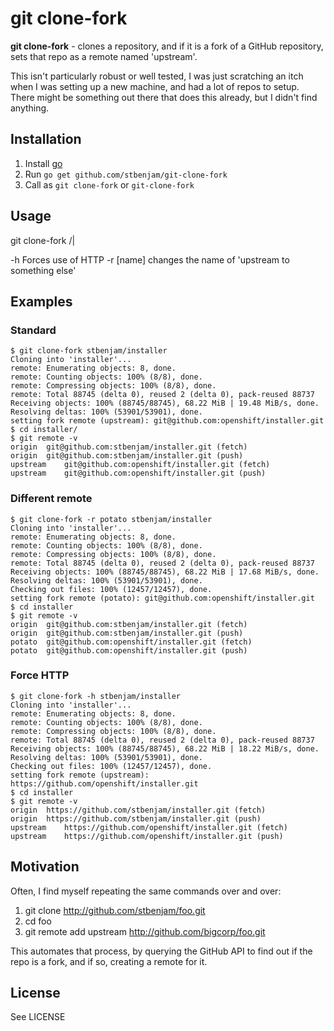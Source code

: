 # git clone-fork

**git clone-fork** - clones a repository, and if it is a fork of a
GitHub repository, sets that repo as a remote named 'upstream'.

This isn't particularly robust or well tested, I was just scratching an
itch when I was setting up a new machine, and had a lot of repos to
setup. There might be something out there that does this already, but I
didn't find anything.

## Installation

1. Install [go](https://golang.org/doc/install)
2. Run `go get github.com/stbenjam/git-clone-fork`
3. Call as `git clone-fork` or `git-clone-fork`

## Usage

  git clone-fork <user>/<repo>|<clone url>

  -h Forces use of HTTP
  -r [name] changes the name of 'upstream to something else'

## Examples

### Standard

```
$ git clone-fork stbenjam/installer
Cloning into 'installer'...
remote: Enumerating objects: 8, done.
remote: Counting objects: 100% (8/8), done.
remote: Compressing objects: 100% (8/8), done.
remote: Total 88745 (delta 0), reused 2 (delta 0), pack-reused 88737
Receiving objects: 100% (88745/88745), 68.22 MiB | 19.48 MiB/s, done.
Resolving deltas: 100% (53901/53901), done.
setting fork remote (upstream): git@github.com:openshift/installer.git
$ cd installer/
$ git remote -v
origin	git@github.com:stbenjam/installer.git (fetch)
origin	git@github.com:stbenjam/installer.git (push)
upstream	git@github.com:openshift/installer.git (fetch)
upstream	git@github.com:openshift/installer.git (push)
```

### Different remote

```
$ git clone-fork -r potato stbenjam/installer
Cloning into 'installer'...
remote: Enumerating objects: 8, done.
remote: Counting objects: 100% (8/8), done.
remote: Compressing objects: 100% (8/8), done.
remote: Total 88745 (delta 0), reused 2 (delta 0), pack-reused 88737
Receiving objects: 100% (88745/88745), 68.22 MiB | 17.68 MiB/s, done.
Resolving deltas: 100% (53901/53901), done.
Checking out files: 100% (12457/12457), done.
setting fork remote (potato): git@github.com:openshift/installer.git
$ cd installer
$ git remote -v
origin	git@github.com:stbenjam/installer.git (fetch)
origin	git@github.com:stbenjam/installer.git (push)
potato	git@github.com:openshift/installer.git (fetch)
potato	git@github.com:openshift/installer.git (push)
```

### Force HTTP

```
$ git clone-fork -h stbenjam/installer
Cloning into 'installer'...
remote: Enumerating objects: 8, done.
remote: Counting objects: 100% (8/8), done.
remote: Compressing objects: 100% (8/8), done.
remote: Total 88745 (delta 0), reused 2 (delta 0), pack-reused 88737
Receiving objects: 100% (88745/88745), 68.22 MiB | 18.22 MiB/s, done.
Resolving deltas: 100% (53901/53901), done.
Checking out files: 100% (12457/12457), done.
setting fork remote (upstream): https://github.com/openshift/installer.git
$ cd installer
$ git remote -v
origin	https://github.com/stbenjam/installer.git (fetch)
origin	https://github.com/stbenjam/installer.git (push)
upstream	https://github.com/openshift/installer.git (fetch)
upstream	https://github.com/openshift/installer.git (push)
```

## Motivation

Often, I find myself repeating the same commands over and over:

  1. git clone http://github.com/stbenjam/foo.git
  2. cd foo
  3. git remote add upstream http://github.com/bigcorp/foo.git

This automates that process, by querying the GitHub API to find out if
the repo is a fork, and if so, creating a remote for it.

## License

See LICENSE
